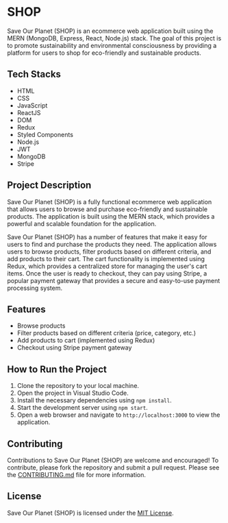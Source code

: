 # SHOP

Save Our Planet (SHOP) is an ecommerce web application built using the MERN (MongoDB, Express, React, Node.js) stack. The goal of this project is to promote sustainability and environmental consciousness by providing a platform for users to shop for eco-friendly and sustainable products.

## Tech Stacks

- HTML
- CSS
- JavaScript
- ReactJS
- DOM
- Redux
- Styled Components
- Node.js
- JWT
- MongoDB
- Stripe

## Project Description

Save Our Planet (SHOP) is a fully functional ecommerce web application that allows users to browse and purchase eco-friendly and sustainable products. The application is built using the MERN stack, which provides a powerful and scalable foundation for the application.

Save Our Planet (SHOP) has a number of features that make it easy for users to find and purchase the products they need. The application allows users to browse products, filter products based on different criteria, and add products to their cart. The cart functionality is implemented using Redux, which provides a centralized store for managing the user's cart items. Once the user is ready to checkout, they can pay using Stripe, a popular payment gateway that provides a secure and easy-to-use payment processing system.

## Features

- Browse products
- Filter products based on different criteria (price, category, etc.)
- Add products to cart (implemented using Redux)
- Checkout using Stripe payment gateway

## How to Run the Project

1. Clone the repository to your local machine.
2. Open the project in Visual Studio Code.
3. Install the necessary dependencies using `npm install`.
4. Start the development server using `npm start`.
5. Open a web browser and navigate to `http://localhost:3000` to view the application.

## Contributing

Contributions to Save Our Planet (SHOP) are welcome and encouraged! To contribute, please fork the repository and submit a pull request. Please see the [CONTRIBUTING.md](CONTRIBUTING.md) file for more information.

## License

Save Our Planet (SHOP) is licensed under the [MIT License](LICENSE).
